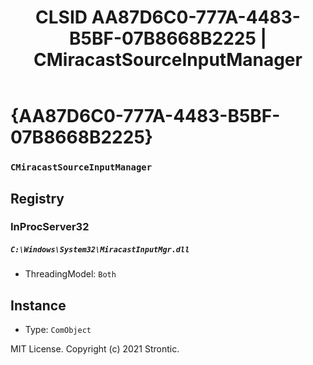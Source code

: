 ﻿---
title: "CLSID AA87D6C0-777A-4483-B5BF-07B8668B2225 | CMiracastSourceInputManager"
excerpt: What is COM-Object CLSID AA87D6C0-777A-4483-B5BF-07B8668B2225?
---

# {AA87D6C0-777A-4483-B5BF-07B8668B2225}

### `CMiracastSourceInputManager`

## Registry


### InProcServer32

##### `C:\Windows\System32\MiracastInputMgr.dll`
* ThreadingModel: `Both`

## Instance

* Type: `ComObject`

MIT License. Copyright (c) 2021 Strontic.



